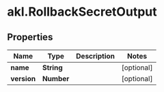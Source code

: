 # akl.RollbackSecretOutput

## Properties

Name | Type | Description | Notes
------------ | ------------- | ------------- | -------------
**name** | **String** |  | [optional] 
**version** | **Number** |  | [optional] 


